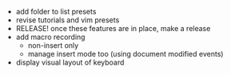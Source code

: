 - add folder to list presets
- revise tutorials and vim presets
- RELEASE! once these features are in place, make a release
- add macro recording
    - non-insert only
    - manage insert mode too (using document modified events)
- display visual layout of keyboard